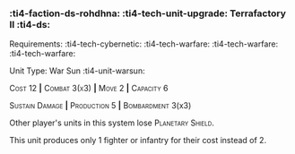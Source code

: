 ### :ti4-faction-ds-rohdhna: :ti4-tech-unit-upgrade: **Terrafactory II** :ti4-ds:

Requirements: :ti4-tech-cybernetic: :ti4-tech-warfare: :ti4-tech-warfare: :ti4-tech-warfare:

Unit Type: War Sun :ti4-unit-warsun:

<span style="font-variant:small-caps;">Cost 1</span>2 __|__ <span style="font-variant:small-caps;">Combat 3(x3)</span> __|__ <span style="font-variant:small-caps;">Move 2</span> __|__ <span style="font-variant:small-caps;">Capacity 6</span>

<span style="font-variant:small-caps;">Sustain Damage</span> __|__ <span style="font-variant:small-caps;">Production</span> 5 __|__ <span style="font-variant:small-caps;">Bombardment</span> 3(x3)

Other player's units in this system lose <span style="font-variant:small-caps;">Planetary Shield</span>.

This unit produces only 1 fighter or infantry for their cost instead of 2.
